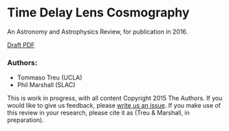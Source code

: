 # Time Delay Lens Cosmography

An Astronomy and Astrophysics Review, for publication in 2016.

[Draft PDF](https://github.com/tommasotreu/AARV/blob/master/draft/TM16.pdf)

### Authors:

* Tommaso Treu (UCLA)
* Phil Marshall (SLAC)

This is work in progress, with all content Copyright 2015 The Authors. If you would like to give us feedback, please [write us an issue](https://github.com/tommasotreu/AARV/issues). If you make use of this review in your research, please cite it as (Treu & Marshall, in preparation).
